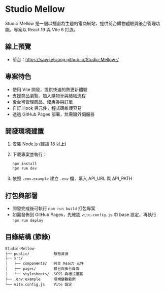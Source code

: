 # Studio Mellow

Studio Mellow 是一個以插畫為主題的電商網站，提供前台購物體驗與後台管理功能。專案以 React 19 與 Vite 6 打造。


## 線上預覽

- 前台：<https://sawseisiong.github.io/Studio-Mellow-/>

## 專案特色

- 使用 Vite 開發，提供快速的熱更新體驗
- 支援商品瀏覽、加入購物車與結帳流程
- 後台可管理商品、優惠券與訂單
- 自訂 Hook 與元件，程式碼維護容易
- 透過 GitHub Pages 部署，無需額外伺服器

## 開發環境建置

1. 安裝 Node.js (建議 18 以上)
2. 下載專案並執行：

   ```bash
   npm install
   npm run dev
   ```

3. 依照 `.env.example` 建立 `.env` 檔，填入 API_URL 與 API_PATH

## 打包與部署

- 開發完成後可執行 `npm run build` 打包專案
- 如需發佈到 GitHub Pages，先確認 `vite.config.js` 中 base 設定，再執行 `npm run deploy`

## 目錄結構 (節錄)

```text
Studio-Mellow-
├── public/           靜態資源
├── src/
│   ├── components/   共享 React 元件
│   ├── pages/        前台與後台頁面
│   └── stylesheets/  SCSS 與樣式覆寫
├── .env.example      環境變數範例
└── vite.config.js    Vite 設定
```

